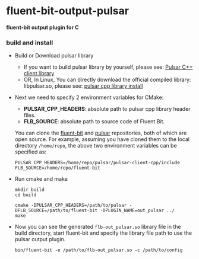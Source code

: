 # fluent-bit-output-pulsar

**fluent-bit output plugin for C**

### build and install

* Build or Download pulsar library
  * If you want to build pulsar library by yourself, please see: [Pulsar C++ client library
](https://github.com/apache/pulsar/tree/master/pulsar-client-cpp#pulsar-c-client-library)
  * OR, In Linux, You can directly download the official compiled library: libpulsar.so, please see: [pulsar cpp library install](https://pulsar.apache.org/docs/client-libraries-cpp#install-dependencies)
* Next we need to specify 2 environment variables for CMake:
  * **PULSAR_CPP_HEADERS**: absolute path to pulsar cpp library header files.
  * **FLB_SOURCE**: absolute path to source code of Fluent Bit.

  You can clone the [fluent-bit](https://github.com/fluent/fluent-bit) and [pulsar](https://github.com/apache/pulsar) repositories, both of which are open source. For example, assuming you have cloned them to the local directory `/home/repo`, the above two environment variables can be specified as:
  ```
  PULSAR_CPP_HEADERS=/home/repo/pulsar/pulsar-client-cpp/include
  FLB_SOURCE=/home/repo/fluent-bit
  ```
* Run cmake and make
  ```
  mkdir build
  cd build

  cmake -DPULSAR_CPP_HEADERS=/path/to/pulsar -DFLB_SOURCE=/path/to/fluent-bit -DPLUGIN_NAME=out_pulsar ../
  make
  ```
* Now you can see the generated `flb-out_pulsar.so` library file in the build directory, start fluent-bit and specify the library file path to use the pulsar output plugin.
  ```
  bin/fluent-bit -e /path/to/flb-out_pulsar.so -c /path/to/config
  ```
